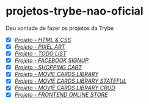 # projetos-trybe-nao-oficial
Deu vontade de fazer os projetos da Trybe

- [x] _[Projeto - HTML & CSS](https://vinicius-grandi.github.io/projetos-trybe-nao-oficial/lessons-learned/index.html)_
- [x] _[Projeto - PIXEL ART](https://vinicius-grandi.github.io/projetos-trybe-nao-oficial/project-pixel-art/public/index.html)_
- [x] _[Projeto - TODO LIST](https://vinicius-grandi.github.io/projetos-trybe-nao-oficial/project-to-do-list/public/index.html)_
- [x] _[Projeto - FACEBOOK SIGNUP](https://vinicius-grandi.github.io/projetos-trybe-nao-oficial/project-facebook-signup/public/index.html)_
- [x] _[Projeto - SHOPPING CART](https://vinicius-grandi.github.io/projetos-trybe-nao-oficial/project-shopping-cart/index.html)_
- [x] _[Projeto - MOVIE CARDS LIBRARY](https://vinicius-grandi.github.io/nao-oficial-project-movie-cards-library/index.html)_
- [x] _[Projeto - MOVIE CARDS LIBRARY STATEFUL](https://vinicius-grandi.github.io/non-official-project-movie-card-library/index.html)_
- [x] _[Projeto - MOVIE CARDS LIBRARY CRUD](https://vinicius-grandi.github.io/project-movie-cards-library-crud/)_
- [x] _[Projeto - FRONTEND ONLINE STORE](https://vinicius-grandi.github.io/non-official-a-project-frontend-online-store/)_
